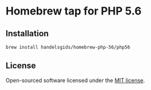 # Homebrew tap for PHP 5.6

## Installation

```brew install handelsgids/homebrew-php-56/php56```

## License

Open-sourced software licensed under the [MIT license](LICENSE).
